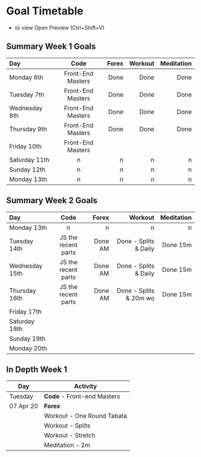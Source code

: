 # Goal Timetable

- to view  Open Preview (Ctrl+Shift+V) 

## Summary Week 1 Goals

| Day              | Code              | Forex     |    Workout |  Meditation |
| :--------------- | :---------------: | --------: | ---------: | ---------: |
|  Monday   6th    | Front-End Masters | Done      | Done     | Done     | 
|  Tuesday   7th   | Front-End Masters | Done      | Done     | Done     | 
|  Wednesday 8th   | Front-End Masters | Done      | Done     | Done     | 
|  Thursday  9th   | Front-End Masters | Done      | Done     | Done     | 
|  Friday    10th  | Front-End Masters     |        |          |
|  Saturday  11th  |   n         |  n      |  n        | n  |
|  Sunday    12th  |   n         |   n     |   n       | n  |
|  Monday    13th  |   n         |    n    |    n      | n  |

## Summary Week 2 Goals

| Day              | Code              | Forex     |    Workout |  Meditation |
| :--------------- | :---------------: | --------: | ---------: | ---------: |
|  Monday   13th    |   n                 |    n      |          n            |     n       |
|  Tuesday   14th   | JS the recent parts | Done AM  | Done - Splits & Daily | Done 15m     | 
|  Wednesday 15th  | JS the recent parts | Done AM  | Done - Splits & Daily | Done 15m     | 
|  Thursday  16th   | JS the recent parts | Done AM  | Done - Splits & 20m wo | Done 15m     | 
|  Friday    17th  |      |        |          |
|  Saturday  18th  |            |        |          |   |
|  Sunday    19th  |            |        |          |   |
|  Monday    20th  |            |        |          |   |

## In Depth Week 1

| Day       | Activity                  |
| ----------| -------------             |
| Tuesday   | **Code** - Front-end Masters  |
| 07 Apr 20 | **Forex**                     |
|           | Workout - One Round Tabata  |
|           | Workout - Splits                   |
|           | Workout - Stretch                  |
|           | Meditation - 2m                  |